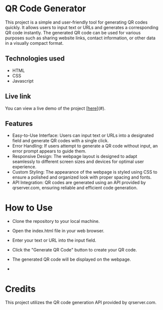 # QR Code Generator

This project is a simple and user-friendly tool for generating QR codes quickly. It allows users to input text or URLs and generates a corresponding QR code instantly. The generated QR code can be used for various purposes such as sharing website links, contact information, or other data in a visually compact format.

## Technologies used

- HTML
- CSS
- Javascript


## Live link

You can view a live demo of the project [[here](https://famous-conkies-23b360.netlify.app/)](#).

## Features

- Easy-to-Use Interface: Users can input text or URLs into a designated field and generate QR codes with a single click.
- Error Handling: If users attempt to generate a QR code without input, an error prompt appears to guide them.
- Responsive Design: The webpage layout is designed to adapt seamlessly to different screen sizes and devices for optimal user experience.
- Custom Styling: The appearance of the webpage is styled using CSS to ensure a polished and organized look with proper spacing and fonts.
- API Integration: QR codes are generated using an API provided by qrserver.com, ensuring reliable and efficient code generation.

# How to Use
- Clone the repository to your local machine.
- Open the index.html file in your web browser.
- Enter your text or URL into the input field.
- Click the "Generate QR Code" button to create your QR code.
- The generated QR code will be displayed on the webpage.

- 
# Credits
This project utilizes the QR code generation API provided by qrserver.com.
